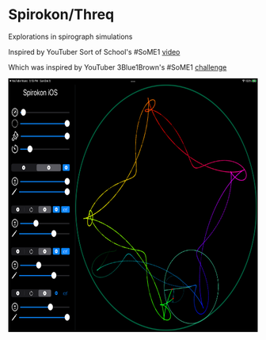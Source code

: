 # Spirokon/Threq

Explorations in spirograph simulations

Inspired by YouTuber Sort of School's #SoME1 [video](https://youtu.be/n-e9C8g5x68)

Which was inspired by YouTuber 3Blue1Brown's #SoME1 [challenge](https://youtu.be/ojjzXyQCzso)

<img src="https://github.com/SaganRitual/Spirokon/blob/main/Screenshot.png" height=512 />
